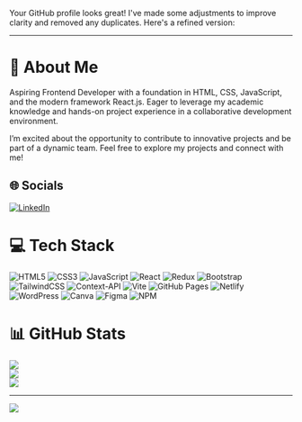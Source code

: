 Your GitHub profile looks great! I've made some adjustments to improve clarity and removed any duplicates. Here's a refined version:

---

# 💫 About Me
Aspiring Frontend Developer with a foundation in HTML, CSS, JavaScript, and the modern framework React.js. Eager to leverage my academic knowledge and hands-on project experience in a collaborative development environment.

I’m excited about the opportunity to contribute to innovative projects and be part of a dynamic team. Feel free to explore my projects and connect with me!

## 🌐 Socials
[![LinkedIn](https://img.shields.io/badge/LinkedIn-%230077B5.svg?logo=linkedin&logoColor=white)](https://www.linkedin.com/in/behlimshaeem313/)

# 💻 Tech Stack
![HTML5](https://img.shields.io/badge/html5-%23E34F26.svg?style=for-the-badge&logo=html5&logoColor=white) 
![CSS3](https://img.shields.io/badge/css3-%231572B6.svg?style=for-the-badge&logo=css3&logoColor=white) 
![JavaScript](https://img.shields.io/badge/javascript-%23323330.svg?style=for-the-badge&logo=javascript&logoColor=%23F7DF1E) 
![React](https://img.shields.io/badge/react-%2320232a.svg?style=for-the-badge&logo=react&logoColor=%2361DAFB) 
![Redux](https://img.shields.io/badge/redux-%23593d88.svg?style=for-the-badge&logo=redux&logoColor=white) 
![Bootstrap](https://img.shields.io/badge/bootstrap-%238511FA.svg?style=for-the-badge&logo=bootstrap&logoColor=white) 
![TailwindCSS](https://img.shields.io/badge/tailwindcss-%2338B2AC.svg?style=for-the-badge&logo=tailwind-css&logoColor=white) 
![Context-API](https://img.shields.io/badge/Context--Api-000000?style=for-the-badge&logo=react) 
![Vite](https://img.shields.io/badge/vite-%23646CFF.svg?style=for-the-badge&logo=vite&logoColor=white) 
![GitHub Pages](https://img.shields.io/badge/github%20pages-121013?style=for-the-badge&logo=github&logoColor=white) 
![Netlify](https://img.shields.io/badge/netlify-%23000000.svg?style=for-the-badge&logo=netlify&logoColor=#00C7B7) 
![WordPress](https://img.shields.io/badge/WordPress-%23117AC9.svg?style=for-the-badge&logo=WordPress&logoColor=white) 
![Canva](https://img.shields.io/badge/Canva-%2300C4CC.svg?style=for-the-badge&logo=Canva&logoColor=white) 
![Figma](https://img.shields.io/badge/figma-%23F24E1E.svg?style=for-the-badge&logo=figma&logoColor=white) 
![NPM](https://img.shields.io/badge/NPM-%23CB3837.svg?style=for-the-badge&logo=npm&logoColor=white) 

# 📊 GitHub Stats
![](https://github-readme-stats.vercel.app/api?username=Sahimbehlim&theme=dark&hide_border=false&include_all_commits=false&count_private=false)<br/>
![](https://github-readme-streak-stats.herokuapp.com/?user=Sahimbehlim&theme=dark&hide_border=false)<br/>
![](https://github-readme-stats.vercel.app/api/top-langs/?username=Sahimbehlim&theme=dark&hide_border=false&include_all_commits=false&count_private=false&layout=compact)

---

[![](https://visitcount.itsvg.in/api?id=Sahimbehlim&icon=7&color=3)](https://visitcount.itsvg.in)
